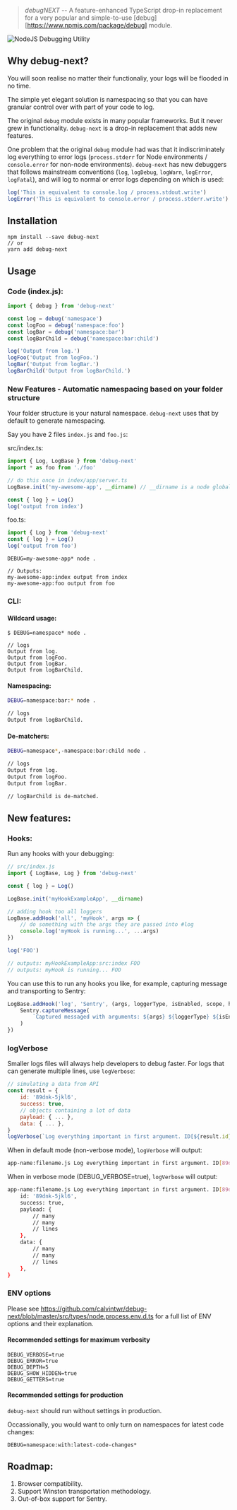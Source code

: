 > _debugNEXT_ -- A feature-enhanced TypeScript drop-in replacement for a very popular and simple-to-use [debug][https://www.npmjs.com/package/debug] module.

![NodeJS Debugging Utility](https://user-images.githubusercontent.com/71256/29091486-fa38524c-7c37-11e7-895f-e7ec8e1039b6.png)

## Why debug-next?

You will soon realise no matter their functionaliy, your logs will be flooded in no time.

The simple yet elegant solution is namespacing so that you can have granular control over with part of your code to log.

The original `debug` module exists in many popular frameworks. But it never grew in functionality. `debug-next` is a drop-in replacement that adds new features.

One problem that the original `debug` module had was that it indiscriminately log everything to error logs (`process.stderr` for Node environments / `console.error` for non-node environments). `debug-next` has new debuggers that follows mainstream conventions (`log`, `logDebug`, `logWarn`, `logError`, `logFatal`), and will log to normal or error logs depending on which is used:

```js
log('This is equivalent to console.log / process.stdout.write')
logError('This is equivalent to console.error / process.stderr.write')
```

## Installation

```
npm install --save debug-next
// or
yarn add debug-next
```

## Usage

### Code (index.js):

```js
import { debug } from 'debug-next'

const log = debug('namespace')
const logFoo = debug('namespace:foo')
const logBar = debug('namespace:bar')
const logBarChild = debug('namespace:bar:child')

log('Output from log.')
logFoo('Output from logFoo.')
logBar('Output from logBar.')
logBarChild('Output from logBarChild.')
```

### New Features - Automatic namespacing based on your folder structure

Your folder structure is your natural namespace. `debug-next` uses that by default to generate namespacing.

Say you have 2 files `index.js` and `foo.js`:

src/index.ts:

```js
import { Log, LogBase } from 'debug-next'
import * as foo from './foo'

// do this once in index/app/server.ts
LogBase.init('my-awesome-app', __dirname) // __dirname is a node global

const { log } = Log()
log('output from index')
```

foo.ts:

```js
import { Log } from 'debug-next'
const { log } = Log()
log('output from foo')
```

```console
DEBUG=my-awesome-app* node .

// Outputs:
my-awesome-app:index output from index
my-awesome-app:foo output from foo
```

### CLI:

#### Wildcard usage:

```console
$ DEBUG=namespace* node .

// logs
Output from log.
Output from logFoo.
Output from logBar.
Output from logBarChild.
```

#### Namespacing:

```bash
DEBUG=namespace:bar:* node .

// logs
Output from logBarChild.
```

#### De-matchers:

```bash
DEBUG=namespace*,-namespace:bar:child node .

// logs
Output from log.
Output from logFoo.
Output from logBar.

// logBarChild is de-matched.
```

## New features:

### Hooks:

Run any hooks with your debugging:

```js
// src/index.js
import { LogBase, Log } from 'debug-next'

const { log } = Log()

LogBase.init('myHookExampleApp', __dirname)

// adding hook too all loggers
LogBase.addHook('all', 'myHook', args => {
    // do something with the args they are passed into #log
    console.log('myHook is running...', ...args)
})

log('FOO')

// outputs: myHookExampleApp:src:index FOO
// outputs: myHook is running... FOO
```

You can use this to run any hooks you like, for example, capturing message and transporting to Sentry:

```js
LogBase.addHook('log', 'Sentry', (args, loggerType, isEnabled, scope, hookName) => {
    Sentry.captureMessage(
        `Captured messaged with arguments: ${args} ${loggerType} ${isEnabled} ${scope} ${hookName}`,
    )
})
```

### logVerbose

Smaller logs files will always help developers to debug faster. For logs that can generate multiple lines, use `logVerbose`:

```js
// simulating a data from API
const result = {
    id: '89dnk-5jkl6',
    success: true,
    // objects containing a lot of data
    payload: { ... },
    data: { ... },
}
logVerbose(`Log everything important in first argument. ID[${result.id}] success[${result.success}]`, result)
```

When in default mode (non-verbose mode), `logVerbose` will output:

```bash
app-name:filename.js Log everything important in first argument. ID[89dnk-5jkl6] success[true]| Verbose debugger available for: an object with keys [id,success,payload,data]
```

When in verbose mode (DEBUG_VERBOSE=true), `logVerbose` will output:

```bash
app-name:filename.js Log everything important in first argument. ID[89dnk-5jkl6] success[true] {
    id: '89dnk-5jkl6',
    success: true,
    payload: {
        // many
        // many
        // lines
    },
    data: {
        // many
        // many
        // lines
    },
}
```

### ENV options

Please see https://github.com/calvintwr/debug-next/blob/master/src/types/node.process.env.d.ts for a full list of ENV options and their explanation.

#### Recommended settings for maximum verbosity

```
DEBUG_VERBOSE=true
DEBUG_ERROR=true
DEBUG_DEPTH=5
DEBUG_SHOW_HIDDEN=true
DEBUG_GETTERS=true
```

#### Recommended settings for production

`debug-next` should run without settings in production.

Occassionally, you would want to only turn on namespaces for latest code changes:

```
DEBUG=namespace:with:latest-code-changes*
```

## Roadmap:

1. Browser compatibility.
2. Support Winston transportation methodology.
3. Out-of-box support for Sentry.
